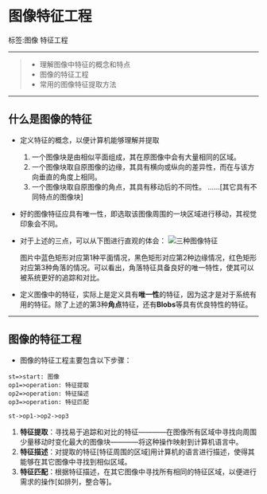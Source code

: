 ﻿# 图像特征工程

标签:图像 特征工程

---

> * 理解图像中特征的概念和特点
> * 图像的特征工程
> * 常用的图像特征提取方法

---

## 什么是图像的特征
* 定义特征的概念，以便计算机能够理解并提取
  1. 一个图像块是由相似平面组成，其在原图像中会有大量相同的区域。
  2. 一个图像块取自原图像的边缘，其具有横向或纵向的差异性，而在与该方向垂直的角度上相同。
  3. 一个图像块取自原图像的角点，其具有移动后的不同性。
  ......[其它具有不同特点的图像块]
* 好的图像特征应具有唯一性，即选取该图像周围的一块区域进行移动，其视觉印象会不同。
* 对于上述的三点，可以从下图进行直观的体会：
![三种图像特征][1]


  [1]: https://opencv-python-tutroals.readthedocs.io/en/latest/_images/feature_simple.png
  
  图片中蓝色矩形对应第1种平面情况，黑色矩形对应第2种边缘情况，红色矩形对应第3种角落的情况。可以看出，角落特征具备良好的唯一特性，使其可以被系统更好的追踪和对比。
* 定义图像中的特征，实际上是定义具有**唯一性**的特征，因为这才是对于系统有用的特征。除了上述的第3种**角点**特征，还有**Blobs**等具有优良特性的特征。

---

## 图像的特征工程
* 图像的特征工程主要包含以下步骤：
  
```flow
st=>start: 图像
op1=>operation: 特征提取
op2=>operation: 特征描述
op3=>operation: 特征匹配

st->op1->op2->op3
```

1. **特征提取**：寻找易于追踪和对比的特征————在图像所有区域中寻找向周围少量移动时变化最大的图像块————将这种操作映射到计算机语言中。
2. **特征描述**：对提取的特征[特征周围的区域]用计算机的语言进行描述，使得其能够在其它图像中寻找到相似区域。
3. **特征匹配**：根据特征描述，在其它图像中寻找所有相同的特征区域，以便进行需求的操作[如排列，整合等]。
